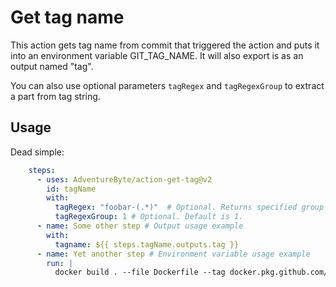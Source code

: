# Get tag name

This action gets tag name from commit that triggered the action and puts it into an environment variable GIT_TAG_NAME.  It will also export is as an output named "tag".

You can also use optional parameters `tagRegex` and `tagRegexGroup` to extract a part from tag string.

## Usage

Dead simple:

```yaml
    steps:
      - uses: AdventureByte/action-get-tag@v2
        id: tagName
        with:
          tagRegex: "foobar-(.*)"  # Optional. Returns specified group text as tag name. Full tag string is returned if regex is not defined.
          tagRegexGroup: 1 # Optional. Default is 1.
      - name: Some other step # Output usage example
        with:
          tagname: ${{ steps.tagName.outputs.tag }}
      - name: Yet another step # Environment variable usage example
        run: |
          docker build . --file Dockerfile --tag docker.pkg.github.com/someimage:$GIT_TAG_NAME

```
